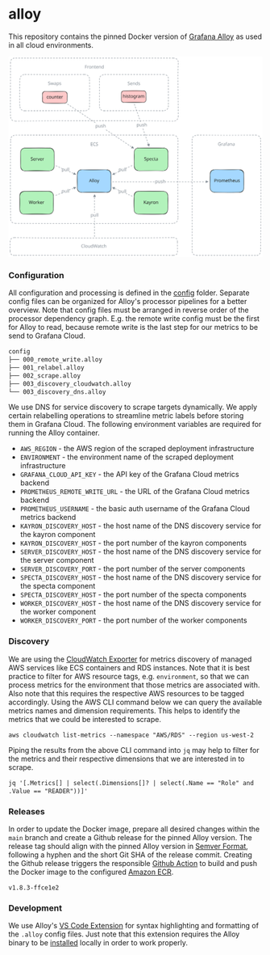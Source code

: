 # alloy

This repository contains the pinned Docker version of [Grafana Alloy] as used in all
cloud environments.

![Observability Stack](.github/assets/Observability-Stack.svg)

### Configuration

All configuration and processing is defined in the [config](./config/) folder.
Separate config files can be organized for Alloy's processor pipelines for a
better overview. Note that config files must be arranged in reverse order of the
processor dependency graph. E.g. the remote write config must be the first for
Alloy to read, because remote write is the last step for our metrics to be send
to Grafana Cloud.

```
config
├── 000_remote_write.alloy
├── 001_relabel.alloy
├── 002_scrape.alloy
├── 003_discovery_cloudwatch.alloy
└── 003_discovery_dns.alloy
```

We use DNS for service discovery to scrape targets dynamically. We apply certain
relabelling operations to streamline metric labels before storing them in
Grafana Cloud. The following environment variables are required for running the
Alloy container.

- `AWS_REGION` - the AWS region of the scraped deployment infrastructure
- `ENVIRONMENT` - the environment name of the scraped deployment infrastructure
- `GRAFANA_CLOUD_API_KEY` - the API key of the Grafana Cloud metrics backend
- `PROMETHEUS_REMOTE_WRITE_URL` - the URL of the Grafana Cloud metrics backend
- `PROMETHEUS_USERNAME` - the basic auth username of the Grafana Cloud metrics backend
- `KAYRON_DISCOVERY_HOST` - the host name of the DNS discovery service for the kayron component
- `KAYRON_DISCOVERY_HOST` - the port number of the kayron components
- `SERVER_DISCOVERY_HOST` - the host name of the DNS discovery service for the server component
- `SERVER_DISCOVERY_PORT` - the port number of the server components
- `SPECTA_DISCOVERY_HOST` - the host name of the DNS discovery service for the specta component
- `SPECTA_DISCOVERY_HOST` - the port number of the specta components
- `WORKER_DISCOVERY_HOST` - the host name of the DNS discovery service for the worker component
- `WORKER_DISCOVERY_PORT` - the port number of the worker components

### Discovery

We are using the [CloudWatch Exporter] for metrics discovery of managed AWS
services like ECS containers and RDS instances. Note that it is best practice to
filter for AWS resource tags, e.g. `environment`, so that we can process metrics
for the environment that those metrics are associated with. Also note that this
requires the respective AWS resources to be tagged accordingly. Using the AWS
CLI command below we can query the available metrics names and dimension
requirements. This helps to identify the metrics that we could be interested to
scrape.

```
aws cloudwatch list-metrics --namespace "AWS/RDS" --region us-west-2
```

Piping the results from the above CLI command into `jq` may help to filter for
the metrics and their respective dimensions that we are interested in to scrape.

```
jq '[.Metrics[] | select(.Dimensions[]? | select(.Name == "Role" and .Value == "READER"))]'
```

### Releases

In order to update the Docker image, prepare all desired changes within the
`main` branch and create a Github release for the pinned Alloy version. The
release tag should align with the pinned Alloy version in [Semver Format],
following a hyphen and the short Git SHA of the release commit. Creating the
Github release triggers the responsible [Github Action] to build and push the
Docker image to the configured [Amazon ECR].

```
v1.8.3-ffce1e2
```

### Development

We use Alloy's [VS Code Extension] for syntax highlighting and formatting of the
`.alloy` config files. Just note that this extension requires the Alloy binary
to be [installed] locally in order to work properly.

[Amazon ECR]: https://docs.aws.amazon.com/ecr
[Github Action]: .github/workflows/docker-release.yaml
[Grafana Alloy]: https://grafana.com/docs/alloy/latest
[Semver Format]: https://semver.org
[VS Code Extension]: https://github.com/grafana/vscode-alloy
[installed]: https://grafana.com/docs/alloy/latest/set-up/install
[CloudWatch Exporter]: https://grafana.com/docs/alloy/latest/reference/components/prometheus/prometheus.exporter.cloudwatch
